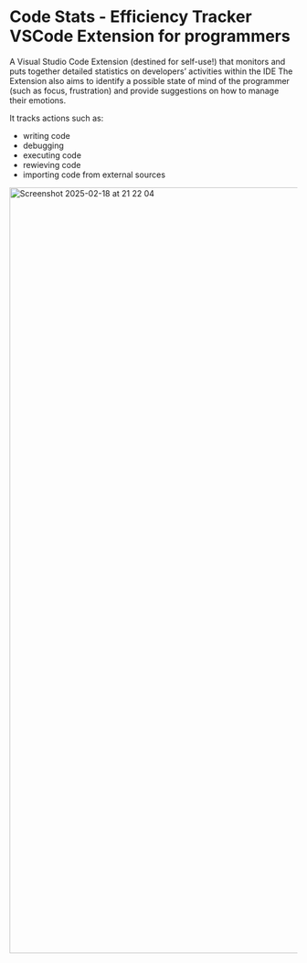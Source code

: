 # Code Stats - Efficiency Tracker VSCode Extension for programmers 

A Visual Studio Code Extension (destined for self-use!) that monitors and puts together detailed statistics on developers’ activities within the IDE
The Extension also aims to identify a possible state of mind of the programmer (such as focus, frustration) and provide suggestions on how to manage their emotions.

It tracks actions such as:
- writing code
- debugging
- executing code
- rewieving code
- importing code from external sources

<img width="1341" alt="Screenshot 2025-02-18 at 21 22 04" src="https://github.com/user-attachments/assets/a730050a-a16c-4cd7-839d-4e37cf217aa2" />
